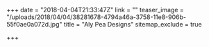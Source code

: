 +++
date = "2018-04-04T21:33:47Z"
link = ""
teaser_image = "/uploads/2018/04/04/38281678-4794a46a-3758-11e8-906b-55f0ae0a072d.jpg"
title = "Aly Pea Designs"
sitemap_exclude = true

+++
